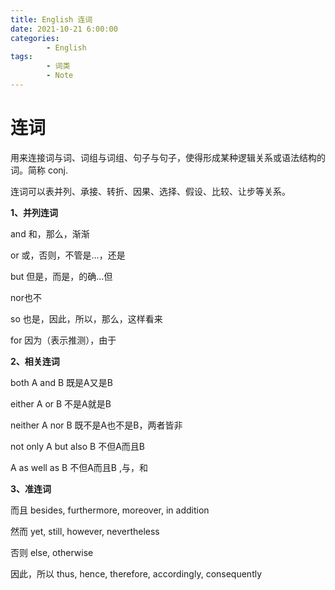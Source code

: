 ```yaml
---
title: English 连词
date: 2021-10-21 6:00:00
categories:
        - English
tags:
        - 词类
        - Note
---
```


# 连词

用来连接词与词、词组与词组、句子与句子，使得形成某种逻辑关系或语法结构的词。简称 conj.

连词可以表并列、承接、转折、因果、选择、假设、比较、让步等关系。

**1、并列连词**

and 和，那么，渐渐

or 或，否则，不管是…，还是

but 但是，而是，的确…但

nor也不

so 也是，因此，所以，那么，这样看来

for 因为（表示推测），由于



**2、相关连词**

both A and B 既是A又是B

either A or B 不是A就是B

neither A nor B 既不是A也不是B，两者皆非

not only A but also B 不但A而且B

A as well as B 不但A而且B ,与，和



**3、准连词**

而且 besides, furthermore, moreover, in addition

然而 yet, still, however, nevertheless

否则 else, otherwise

因此，所以 thus, hence, therefore, accordingly, consequently
